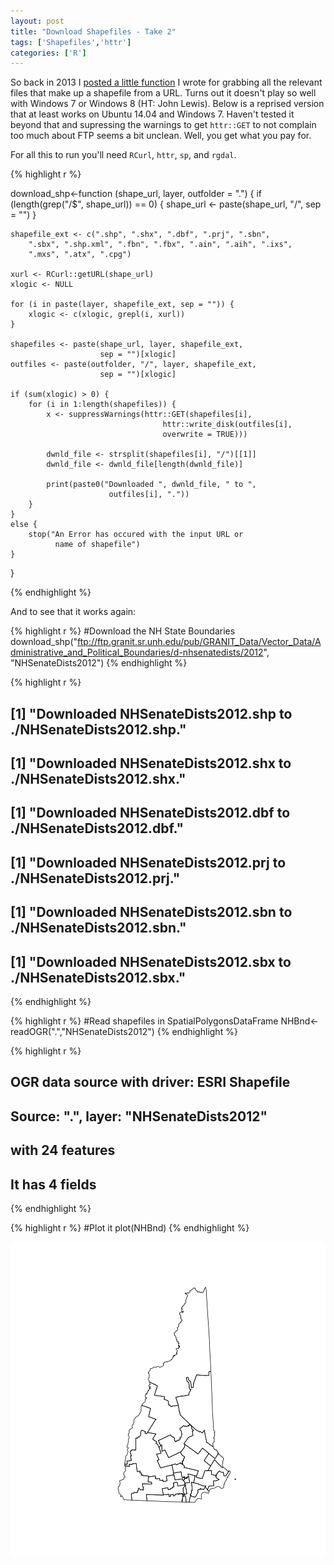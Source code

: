 ```yaml
---
layout: post
title: "Download Shapefiles - Take 2"
tags: ['Shapefiles','httr']
categories: ['R']
---
```




So back in 2013 I [posted a little function](https://landeco2point0.wordpress.com/2013/09/30/an-r-function-to-download-shapefiles/) I wrote for grabbing all the relevant files that make up a shapefile from a URL.  Turns out it doesn't play so well with Windows 7 or Windows 8 (HT: John Lewis).  Below is a reprised version that at least works on Ubuntu 14.04 and Windows 7.  Haven't tested it beyond that and supressing the warnings to get `httr::GET` to not complain too much about FTP seems a bit unclean.  Well, you get what you pay for. 

For all this to run you'll need `RCurl`, `httr`, `sp`, and `rgdal`.


{% highlight r %}

download_shp<-function (shape_url, layer, outfolder = ".") 
{
    if (length(grep("/$", shape_url)) == 0) {
        shape_url <- paste(shape_url, "/", sep = "")
    }
    
    shapefile_ext <- c(".shp", ".shx", ".dbf", ".prj", ".sbn", 
        ".sbx", ".shp.xml", ".fbn", ".fbx", ".ain", ".aih", ".ixs", 
        ".mxs", ".atx", ".cpg")
    
    xurl <- RCurl::getURL(shape_url)
    xlogic <- NULL
    
    for (i in paste(layer, shapefile_ext, sep = "")) {
        xlogic <- c(xlogic, grepl(i, xurl))
    }
    
    shapefiles <- paste(shape_url, layer, shapefile_ext, 
                        sep = "")[xlogic]
    outfiles <- paste(outfolder, "/", layer, shapefile_ext, 
                        sep = "")[xlogic]
    
    if (sum(xlogic) > 0) {
        for (i in 1:length(shapefiles)) {
            x <- suppressWarnings(httr::GET(shapefiles[i], 
                                      httr::write_disk(outfiles[i],
                                      overwrite = TRUE)))
                                        
            dwnld_file <- strsplit(shapefiles[i], "/")[[1]]
            dwnld_file <- dwnld_file[length(dwnld_file)]
            
            print(paste0("Downloaded ", dwnld_file, " to ", 
                          outfiles[i], "."))
        }
    }
    else {
        stop("An Error has occured with the input URL or 
              name of shapefile")
    }
}


{% endhighlight %}

And to see that it works again:


{% highlight r %}
#Download the NH State Boundaries
download_shp("ftp://ftp.granit.sr.unh.edu/pub/GRANIT_Data/Vector_Data/Administrative_and_Political_Boundaries/d-nhsenatedists/2012",
                   "NHSenateDists2012")
{% endhighlight %}

{% highlight r %}
## [1] "Downloaded NHSenateDists2012.shp to ./NHSenateDists2012.shp."
## [1] "Downloaded NHSenateDists2012.shx to ./NHSenateDists2012.shx."
## [1] "Downloaded NHSenateDists2012.dbf to ./NHSenateDists2012.dbf."
## [1] "Downloaded NHSenateDists2012.prj to ./NHSenateDists2012.prj."
## [1] "Downloaded NHSenateDists2012.sbn to ./NHSenateDists2012.sbn."
## [1] "Downloaded NHSenateDists2012.sbx to ./NHSenateDists2012.sbx."
{% endhighlight %}

{% highlight r %}
#Read shapefiles in SpatialPolygonsDataFrame
NHBnd<-readOGR(".","NHSenateDists2012")
{% endhighlight %}

{% highlight r %}
## OGR data source with driver: ESRI Shapefile 
## Source: ".", layer: "NHSenateDists2012"
## with 24 features
## It has 4 fields
{% endhighlight %}

{% highlight r %}
#Plot it
plot(NHBnd)
{% endhighlight %}

![plot of chunk run_it](figure/run_it-1.png) 

